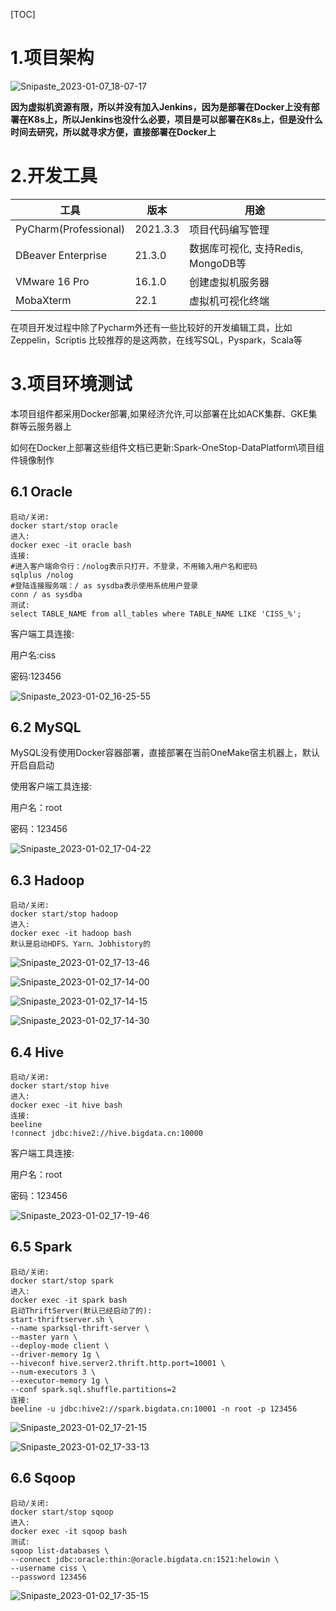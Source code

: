 [TOC]

# 1.项目架构

![Snipaste_2023-01-07_18-07-17](assets/Snipaste_2023-01-07_18-07-17.png)

**因为虚拟机资源有限，所以并没有加入Jenkins，因为是部署在Docker上没有部署在K8s上，所以Jenkins也没什么必要，项目是可以部署在K8s上，但是没什么时间去研究，所以就寻求方便，直接部署在Docker上**

# 2.开发工具

| 工具                  | 版本     | 用途                               |
| --------------------- | -------- | ---------------------------------- |
| PyCharm(Professional) | 2021.3.3 | 项目代码编写管理                   |
| DBeaver Enterprise    | 21.3.0   | 数据库可视化, 支持Redis, MongoDB等 |
| VMware 16 Pro         | 16.1.0   | 创建虚拟机服务器                   |
| MobaXterm             | 22.1     | 虚拟机可视化终端                   |

在项目开发过程中除了Pycharm外还有一些比较好的开发编辑工具，比如Zeppelin，Scriptis 比较推荐的是这两款，在线写SQL，Pyspark，Scala等

# 3.项目环境测试

本项目组件都采用Docker部署,如果经济允许,可以部署在比如ACK集群、GKE集群等云服务器上

如何在Docker上部署这些组件文档已更新:Spark-OneStop-DataPlatform\项目组件镜像制作

## **6.1 Oracle**

```shell
启动/关闭:
docker start/stop oracle
进入:
docker exec -it oracle bash
连接:
#进入客户端命令行：/nolog表示只打开，不登录，不用输入用户名和密码
sqlplus /nolog
#登陆连接服务端：/ as sysdba表示使用系统用户登录
conn / as sysdba
测试:
select TABLE_NAME from all_tables where TABLE_NAME LIKE 'CISS_%';
```

客户端工具连接:

用户名:ciss

密码:123456

![Snipaste_2023-01-02_16-25-55](assets/Snipaste_2023-01-02_16-25-55.png)

## **6.2 MySQL**

MySQL没有使用Docker容器部署，直接部署在当前OneMake宿主机器上，默认开启自启动

使用客户端工具连接:

用户名：root

密码：123456

![Snipaste_2023-01-02_17-04-22](assets/Snipaste_2023-01-02_17-04-22.png)

## **6.3 Hadoop**

```shell
启动/关闭:
docker start/stop hadoop
进入:
docker exec -it hadoop bash
默认是启动HDFS、Yarn、Jobhistory的
```

![Snipaste_2023-01-02_17-13-46](assets/Snipaste_2023-01-02_17-13-46.png)

![Snipaste_2023-01-02_17-14-00](assets/Snipaste_2023-01-02_17-14-00.png)

![Snipaste_2023-01-02_17-14-15](assets/Snipaste_2023-01-02_17-14-15.png)

![Snipaste_2023-01-02_17-14-30](assets/Snipaste_2023-01-02_17-14-30.png)

## **6.4 Hive**

```shell
启动/关闭:
docker start/stop hive
进入:
docker exec -it hive bash
连接:
beeline
!connect jdbc:hive2://hive.bigdata.cn:10000
```

客户端工具连接:

用户名：root

密码：123456

![Snipaste_2023-01-02_17-19-46](assets/Snipaste_2023-01-02_17-19-46.png)

## **6.5 Spark**

```shell
启动/关闭:
docker start/stop spark
进入:
docker exec -it spark bash
启动ThriftServer(默认已经启动了的):
start-thriftserver.sh \
--name sparksql-thrift-server \
--master yarn \
--deploy-mode client \
--driver-memory 1g \
--hiveconf hive.server2.thrift.http.port=10001 \
--num-executors 3 \
--executor-memory 1g \
--conf spark.sql.shuffle.partitions=2
连接:
beeline -u jdbc:hive2://spark.bigdata.cn:10001 -n root -p 123456
```

![Snipaste_2023-01-02_17-21-15](assets/Snipaste_2023-01-02_17-21-15.png)

![Snipaste_2023-01-02_17-33-13](assets/Snipaste_2023-01-02_17-33-13.png)

## **6.6 Sqoop**

```shell
启动/关闭:
docker start/stop sqoop
进入:
docker exec -it sqoop bash
测试:
sqoop list-databases \
--connect jdbc:oracle:thin:@oracle.bigdata.cn:1521:helowin \
--username ciss \
--password 123456
```

![Snipaste_2023-01-02_17-35-15](assets/Snipaste_2023-01-02_17-35-15.png)